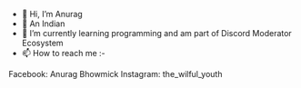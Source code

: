 - 👋 Hi, I’m Anurag
- 👀 An Indian
- 🌱 I’m currently learning programming and am part of Discord Moderator Ecosystem
- 📫 How to reach me :- 

Facebook: Anurag Bhowmick
Instagram: the_wilful_youth

<!---
the-wilful-youth/the-wilful-youth is a ✨ special ✨ repository because its `README.md` (this file) appears on your GitHub profile.
You can click the Preview link to take a look at your changes.
--->
